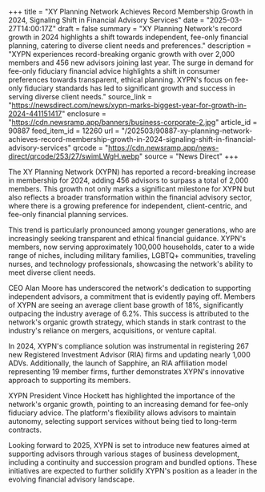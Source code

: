 +++
title = "XY Planning Network Achieves Record Membership Growth in 2024, Signaling Shift in Financial Advisory Services"
date = "2025-03-27T14:00:17Z"
draft = false
summary = "XY Planning Network's record growth in 2024 highlights a shift towards independent, fee-only financial planning, catering to diverse client needs and preferences."
description = "XYPN experiences record-breaking organic growth with over 2,000 members and 456 new advisors joining last year. The surge in demand for fee-only fiduciary financial advice highlights a shift in consumer preferences towards transparent, ethical planning. XYPN's focus on fee-only fiduciary standards has led to significant growth and success in serving diverse client needs."
source_link = "https://newsdirect.com/news/xypn-marks-biggest-year-for-growth-in-2024-441151417"
enclosure = "https://cdn.newsramp.app/banners/business-corporate-2.jpg"
article_id = 90887
feed_item_id = 12260
url = "/202503/90887-xy-planning-network-achieves-record-membership-growth-in-2024-signaling-shift-in-financial-advisory-services"
qrcode = "https://cdn.newsramp.app/news-direct/qrcode/253/27/swimLWgH.webp"
source = "News Direct"
+++

<p>The XY Planning Network (XYPN) has reported a record-breaking increase in membership for 2024, adding 456 advisors to surpass a total of 2,000 members. This growth not only marks a significant milestone for XYPN but also reflects a broader transformation within the financial advisory sector, where there is a growing preference for independent, client-centric, and fee-only financial planning services.</p><p>This trend is particularly pronounced among younger generations, who are increasingly seeking transparent and ethical financial guidance. XYPN's members, now serving approximately 100,000 households, cater to a wide range of niches, including military families, LGBTQ+ communities, traveling nurses, and technology professionals, showcasing the network's ability to meet diverse client needs.</p><p>CEO Alan Moore has underscored the network's dedication to supporting independent advisors, a commitment that is evidently paying off. Members of XYPN are seeing an average client base growth of 18%, significantly outpacing the industry average of 6.2%. This success is attributed to the network's organic growth strategy, which stands in stark contrast to the industry's reliance on mergers, acquisitions, or venture capital.</p><p>In 2024, XYPN's compliance solution was instrumental in registering 267 new Registered Investment Advisor (RIA) firms and updating nearly 1,000 ADVs. Additionally, the launch of Sapphire, an RIA affiliation model representing 19 member firms, further demonstrates XYPN's innovative approach to supporting its members.</p><p>XYPN President Vince Hockett has highlighted the importance of the network's organic growth, pointing to an increasing demand for fee-only fiduciary advice. The platform's flexibility allows advisors to maintain autonomy, selecting support services without being tied to long-term contracts.</p><p>Looking forward to 2025, XYPN is set to introduce new features aimed at supporting advisors through various stages of business development, including a continuity and succession program and bundled options. These initiatives are expected to further solidify XYPN's position as a leader in the evolving financial advisory landscape.</p>
